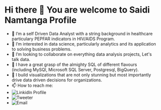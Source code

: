 # Hi there 👋 You are welcome to Saidi Namtanga Profile
+ 🔭 I’m a self Driven Data Analyst with a string background in healthcare particulary PEPFAR indicators in HIV/AIDS Program.
+ 🤔 I’m interested in data science, particularly analytics and its application to solving business problems.
+ 👯 I’m looking to collaborate on everything data analysis projects, Let's talk data.
+ 💬 I have a great grasp of the almighty SQL of different flavours (including MySQl, Microsoft SQL Server, Postgresql, BigQuery).
+ 🌱 I build visualizations that are not only stunning but most importantly drive data driven decisions for organizations.
+ 📫 How to reach me:
+ ![Linkidln Profile](#www.linkedin.com/in/saidi-namtanga-48218891)
+ ![Tweeter](#https://x.com/SNamtanga/verified_followers)
+ ![Email](#namtanga@gmail.com)

<!---
Namtanga/Namtanga is a ✨ special ✨ repository because its `README.md` (this file) appears on your GitHub profile.
You can click the Preview link to take a look at your changes.
--->

